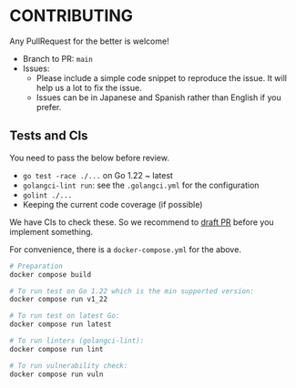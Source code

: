 # CONTRIBUTING

Any PullRequest for the better is welcome!

- Branch to PR: `main`
- Issues:
  - Please include a simple code snippet to reproduce the issue. It will help us a lot to fix the issue.
  - Issues can be in Japanese and Spanish rather than English if you prefer.

## Tests and CIs

You need to pass the below before review.

- `go test -race ./...` on Go 1.22 ~ latest
- `golangci-lint run`: see the `.golangci.yml` for the configuration
- `golint ./...`
- Keeping the current code coverage (if possible)

We have CIs to check these. So we recommend to [draft PR](https://github.blog/2019-02-14-introducing-draft-pull-requests/) before you implement something.

For convenience, there is a `docker-compose.yml` for the above.

```bash
# Preparation
docker compose build

# To run test on Go 1.22 which is the min supported version:
docker compose run v1_22

# To run test on latest Go:
docker compose run latest

# To run linters (golangci-lint):
docker compose run lint

# To run vulnerability check:
docker compose run vuln
```
